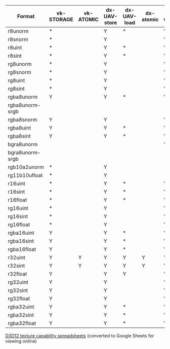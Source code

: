 | Format | vk-STORAGE | vk-ATOMIC | dx-UAV-store | dx-UAV-load | dx-atomic | mtl-write |
| ------ | ---------- | --------- | ------------ | ----------- | --------- | --------- |
| r8unorm | * |  | Y | * |  | Y |
| r8snorm | * |  | Y |  |  | Y |
| r8uint | * |  | Y | * |  | Y |
| r8sint | * |  | Y | * |  | Y |
| rg8unorm | * |  | Y |  |  | Y |
| rg8snorm | * |  | Y |  |  | Y |
| rg8uint | * |  | Y |  |  | Y |
| rg8sint | * |  | Y |  |  | Y |
| rgba8unorm | Y |  | Y | * |  | Y |
| rgba8unorm-srgb |  |  |  |  |  |  |
| rgba8snorm | Y |  | Y |  |  | Y |
| rgba8uint | Y |  | Y | * |  | Y |
| rgba8sint | Y |  | Y | * |  | Y |
| bgra8unorm |  |  |  |  |  | Y |
| bgra8unorm-srgb |  |  |  |  |  |  |
| rgb10a2unorm | * |  | Y |  |  |  |
| rg11b10ufloat | * |  | Y |  |  |  |
| r16uint | * |  | Y | * |  | Y |
| r16sint | * |  | Y | * |  | Y |
| r16float | * |  | Y | * |  | Y |
| rg16uint | * |  | Y |  |  | Y |
| rg16sint | * |  | Y |  |  | Y |
| rg16float | * |  | Y |  |  | Y |
| rgba16uint | Y |  | Y | * |  | Y |
| rgba16sint | Y |  | Y | * |  | Y |
| rgba16float | Y |  | Y | * |  | Y |
| r32uint | Y | Y | Y | Y | Y | Y |
| r32sint | Y | Y | Y | Y | Y | Y |
| r32float | Y |  | Y | Y |  | Y |
| rg32uint | Y |  | Y |  |  | Y |
| rg32sint | Y |  | Y |  |  | Y |
| rg32float | Y |  | Y |  |  | Y |
| rgba32uint | Y |  | Y | * |  | Y |
| rgba32sint | Y |  | Y | * |  | Y |
| rgba32float | Y |  | Y | * |  | Y |

[D3D12 texture capability spreadsheets](https://drive.google.com/drive/folders/1rGOgzzVhThGtBX60bQ53rGIAclbPS0IT) (converted to Google Sheets for viewing online)
